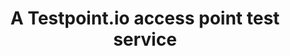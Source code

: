 ---
layout: page
title: A Testpoint.io access point test service
classWrapper: tap
description: Transaction Access Point specification describes a secure peer-to-peer method for delivering business messages to a participant endpoints, without the need for intermediary hubs.
pageName: tap
diagram: /images/diagrams/test-ap.png
diagramMobile: /images/diagrams/test-ap-mobile.png
tabsTitle: Transaction access point
permalink: /tap
tagline: Transaction Access Point
---